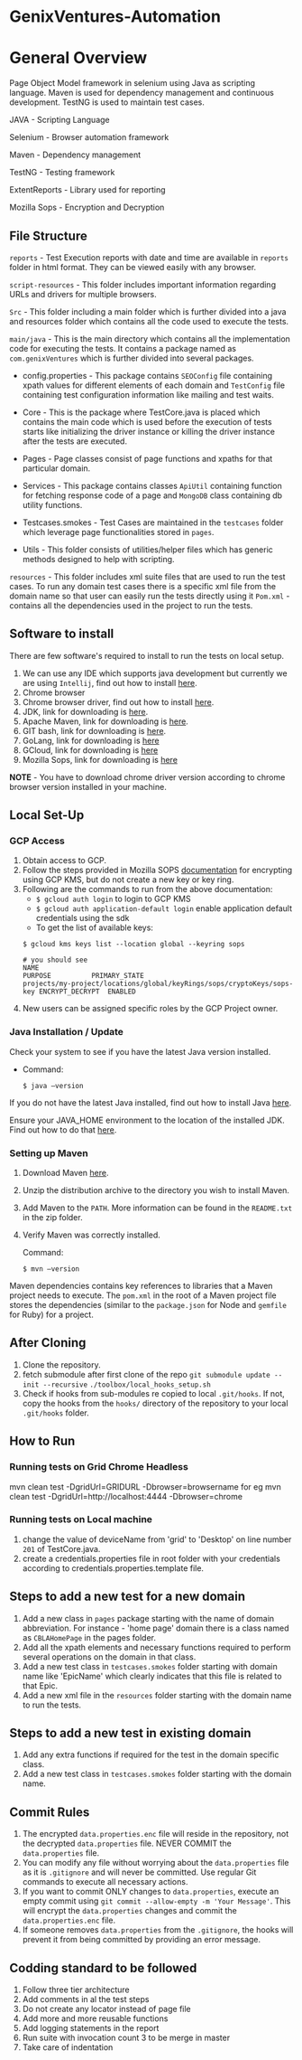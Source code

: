 # GenixVentures-Automation

# General Overview

Page Object Model framework in selenium using Java as scripting language. Maven is used for dependency management and
continuous development. TestNG is used to maintain test cases.

JAVA - Scripting Language

Selenium - Browser automation framework

Maven - Dependency management

TestNG - Testing framework

ExtentReports - Library used for reporting

Mozilla Sops - Encryption and Decryption

## File Structure

`reports` - Test Execution reports with date and time are available in `reports` folder in html format. They can be
viewed easily with any browser.

`script-resources` - This folder includes important information regarding URLs and drivers for multiple browsers.

`Src` - This folder including a main folder which is further divided into a java and resources folder which contains all
the code used to execute the tests.

`main/java` - This is the main directory which contains all the implementation code for executing the tests. It contains
a package named as `com.genixVentures` which is further divided into several packages.

* config.properties - This package contains `SEOConfig` file containing xpath values for different elements of each
  domain and `TestConfig` file containing test configuration information like mailing and test waits.

* Core - This is the package where TestCore.java is placed which contains the main code which is used before the
  execution of tests starts like initializing the driver instance or killing the driver instance after the tests are
  executed.

* Pages - Page classes consist of page functions and xpaths for that particular domain.

* Services - This package contains classes `ApiUtil` containing function for fetching response code of a page
  and `MongoDB` class containing db utility functions.

* Testcases.smokes - Test Cases are maintained in the `testcases` folder which leverage page functionalities stored
  in `pages`.

* Utils - This folder consists of utilities/helper files which has generic methods designed to help with scripting.

`resources` - This folder includes xml suite files that are used to run the test cases. To run any domain test cases
there is a specific xml file from the domain name so that user can easily run the tests directly using it
`Pom.xml` - contains all the dependencies used in the project to run the tests.

## Software to install

There are few software's required to install to run the tests on local setup.

1. We can use any IDE which supports java development but currently we are using `Intellij`, find out how to
   install [here](https://www.jetbrains.com/idea/download/#section=windows).
2. Chrome browser
3. Chrome browser driver, find out how to install [here](https://chromedriver.chromium.org/downloads).
4. JDK, link for downloading is [here](https://www.oracle.com/java/technologies/downloads/).
5. Apache Maven, link for downloading is [here](https://www.oracle.com/java/technologies/downloads/).
6. GIT bash, link for downloading is [here](https://git-scm.com/downloads).
7. GoLang, link for downloading is [here](https://go.dev/dl/)
8. GCloud, link for downloading is [here](https://cloud.google.com/sdk/docs/install)
9. Mozilla Sops, link for downloading is [here](https://github.com/mozilla/sops/releases)

**NOTE** - You have to download chrome driver version according to chrome browser version installed in your machine.

## Local Set-Up

### GCP Access
1. Obtain access to GCP.
2. Follow the steps provided in Mozilla SOPS [documentation](https://github.com/mozilla/sops#stable-release) for encrypting using GCP KMS, but do not create a new key or key ring.
3. Following are the commands to run from the above documentation:
   * `$ gcloud auth login` to login to GCP KMS
   * `$ gcloud auth application-default login` enable application default credentials using the sdk
   * To get the list of available keys:
    ```shell
    $ gcloud kms keys list --location global --keyring sops

    # you should see
    NAME                                                                   PURPOSE          PRIMARY_STATE
    projects/my-project/locations/global/keyRings/sops/cryptoKeys/sops-key ENCRYPT_DECRYPT  ENABLED
    ```
4. New users can be assigned specific roles by the GCP Project owner.

### Java Installation / Update

Check your system to see if you have the latest Java version installed.

* Command:

    ```shell
    $ java –version
    ```

If you do not have the latest Java installed, find out how to install
Java [here](https://www.java.com/en/download/help/download_options.xml).

Ensure your JAVA_HOME environment to the location of the installed JDK. Find out how to do
that [here](https://docs.oracle.com/cd/E19182-01/820-7851/inst_cli_jdk_javahome_t/).

### Setting up Maven

1. Download Maven [here](https://maven.apache.org/download.cgi).

2. Unzip the distribution archive to the directory you wish to install Maven.
3. Add Maven to the `PATH`. More information can be found in the `README.txt` in the zip folder.
4. Verify Maven was correctly installed.

   Command:

    ```shell
    $ mvn –version
    ```

Maven dependencies contains key references to libraries that a Maven project needs to execute. The `pom.xml` in the root
of a Maven project file stores the dependencies (similar to the `package.json` for Node and `gemfile` for Ruby) for a
project.

## After Cloning
1. Clone the repository.
2. fetch submodule after first clone of the repo
`git submodule update --init --recursive`
`./toolbox/local_hooks_setup.sh`
3. Check if hooks from sub-modules re copied to local `.git/hooks`. If not, copy the hooks from the `hooks/` directory of the repository to your local `.git/hooks` folder.

## How to Run
### Running tests on Grid Chrome Headless
mvn clean test -DgridUrl=GRIDURL -Dbrowser=browsername for eg
mvn clean test -DgridUrl=http://localhost:4444 -Dbrowser=chrome

### Running tests on Local machine
1. change the value of deviceName from 'grid' to 'Desktop' on line number `201` of TestCore.java.
2. create a credentials.properties file in root folder with your credentials according to credentials.properties.template file.

## Steps to add a new test for a new domain

1. Add a new class in `pages` package starting with the name of domain abbreviation. For instance - 'home page' domain
   there is a class named as `CBLAHomePage` in the pages folder.
2. Add all the xpath elements and necessary functions required to perform several operations on the domain in that
   class.
3. Add a new test class in `testcases.smokes` folder starting with domain name like 'EpicName' which clearly indicates
   that this file is related to that Epic.
4. Add a new xml file in the `resources` folder starting with the domain name to run the tests.

## Steps to add a new test in existing domain

1. Add any extra functions if required for the test in the domain specific class.
2. Add a new test class in `testcases.smokes` folder starting with the domain name.

## Commit Rules

1. The encrypted `data.properties.enc` file will reside in the repository, not the decrypted `data.properties` file. NEVER COMMIT the `data.properties` file.
2. You can modify any file without worrying about the `data.properties` file as it is `.gitignore` and will never be committed. Use regular Git commands to execute all necessary actions.
3. If you want to commit ONLY changes to `data.properties`, execute an empty commit using `git commit --allow-empty -m 'Your Message'`. This will encrypt the `data.properties` changes and commit the `data.properties.enc` file.
4. If someone removes `data.properties` from the `.gitignore`, the hooks will prevent it from being committed by providing an error message.

## Codding standard to be followed

1. Follow three tier architecture
2. Add comments in al the test steps
3. Do not create any locator instead of page file
4. Add more and more reusable functions
5. Add logging statements in the report
6. Run suite with invocation count 3 to be merge in master
7. Take care of indentation
